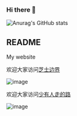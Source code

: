 ### Hi there 👋

![Anurag's GitHub stats](https://github-readme-stats.vercel.app/api?username=Yangxiaohan0120&show_icons=true&theme=dracula)

<!--
[![Top Langs](https://github-readme-stats.vercel.app/api/top-langs/?username=Yangxiaohan0120)](https://github.com/anuraghazra/github-readme-stats)
-->


<!--
**Yangxiaohan0120/Yangxiaohan0120** is a ✨ _special_ ✨ repository because its `README.md` (this file) appears on your GitHub profile.

Here are some ideas to get you started:

- 🔭 I’m currently working on ...
- 🌱 I’m currently learning ...
- 👯 I’m looking to collaborate on ...
- 🤔 I’m looking for help with ...
- 💬 Ask me about ...
- 📫 How to reach me: ...
- 😄 Pronouns: ...
- ⚡ Fun fact: ...
-->


## README

My website

欢迎大家访问<a href="https://cheesecakefactory.super.site" target="_blank">芝士边界</a>

![image](https://github.com/Yangxiaohan0120/Yangxiaohan0120/assets/45283690/6a8bbc96-840b-4d36-ac4f-52472e95fa86)

欢迎大家访问<a href="https://yangxiaohan0120.github.io" target="_blank">少有人走的路</a>

![image](https://github.com/Yangxiaohan0120/Yangxiaohan0120/assets/45283690/03fbf5e3-dd74-46ac-8b16-3df76a231fd7)




